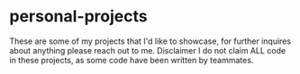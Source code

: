 # personal-projects
These are some of my projects that I'd like to showcase, for further inquires about anything please reach out to me.
Disclaimer I do not claim ALL code in these projects, as some code have been written by teammates.
